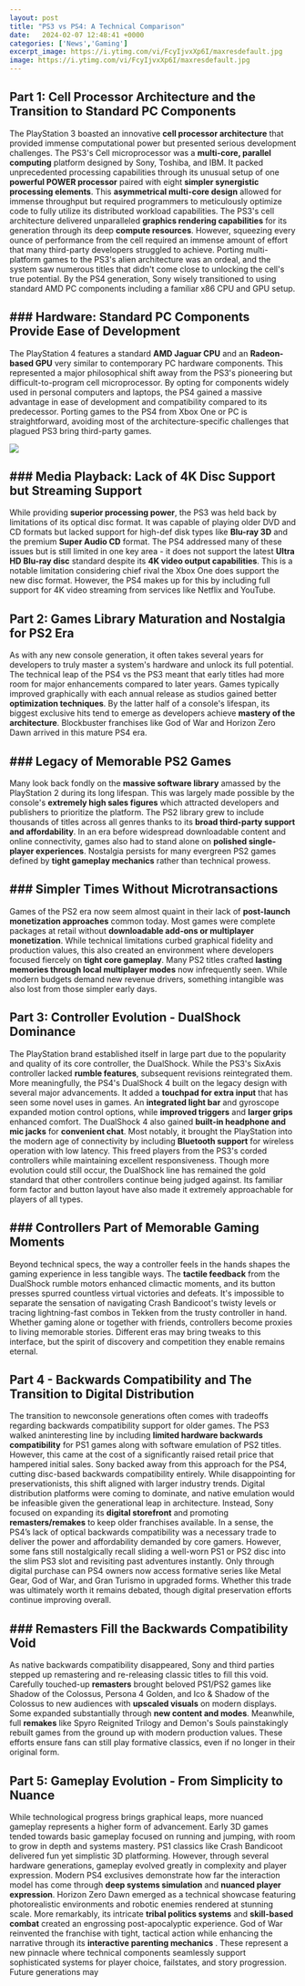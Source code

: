 ```yaml
---
layout: post
title: "PS3 vs PS4: A Technical Comparison"
date:   2024-02-07 12:48:41 +0000
categories: ['News','Gaming']
excerpt_image: https://i.ytimg.com/vi/FcyIjvxXp6I/maxresdefault.jpg
image: https://i.ytimg.com/vi/FcyIjvxXp6I/maxresdefault.jpg
---
```


## Part 1: Cell Processor Architecture and the Transition to Standard PC Components  
The PlayStation 3 boasted an innovative **cell processor architecture** that provided immense computational power but presented serious development challenges. The PS3's Cell microprocessor was a **multi-core, parallel computing** platform designed by Sony, Toshiba, and IBM. It packed unprecedented processing capabilities through its unusual setup of one **powerful POWER processor** paired with eight **simpler synergistic processing elements**. This **asymmetrical multi-core design** allowed for immense throughput but required programmers to meticulously optimize code to fully utilize its distributed workload capabilities. 
The PS3's cell architecture delivered unparalleled **graphics rendering capabilities** for its generation through its deep **compute resources**. However, squeezing every ounce of performance from the cell required an immense amount of effort that many third-party developers struggled to achieve. Porting multi-platform games to the PS3's alien architecture was an ordeal, and the system saw numerous titles that didn't come close to unlocking the cell's true potential. By the PS4 generation, Sony wisely transitioned to using standard AMD PC components including a familiar x86 CPU and GPU setup.
## ### Hardware: Standard PC Components Provide Ease of Development
The PlayStation 4 features a standard **AMD Jaguar CPU** and an **Radeon-based GPU** very similar to contemporary PC hardware components. This represented a major philosophical shift away from the PS3's pioneering but difficult-to-program cell microprocessor. By opting for components widely used in personal computers and laptops, the PS4 gained a massive advantage in ease of development and compatibility compared to its predecessor. Porting games to the PS4 from Xbox One or PC is straightforward, avoiding most of the architecture-specific challenges that plagued PS3 bring third-party games.

![](https://i.ytimg.com/vi/FcyIjvxXp6I/maxresdefault.jpg)
## ### Media Playback: Lack of 4K Disc Support but Streaming Support  
While providing **superior processing power**, the PS3 was held back by limitations of its optical disc format. It was capable of playing older DVD and CD formats but lacked support for high-def disk types like **Blu-ray 3D** and the premium **Super Audio CD** format. The PS4 addressed many of these issues but is still limited in one key area - it does not support the latest **Ultra HD Blu-ray disc** standard despite its **4K video output capabilities**. This is a notable limitation considering chief rival the Xbox One does support the new disc format. However, the PS4 makes up for this by including full support for 4K video streaming from services like Netflix and YouTube.
## Part 2: Games Library Maturation and Nostalgia for PS2 Era 
As with any new console generation, it often takes several years for developers to truly master a system's hardware and unlock its full potential. The technical leap of the PS4 vs the PS3 meant that early titles had more room for major enhancements compared to later years. Games typically improved graphically with each annual release as studios gained better **optimization techniques**. By the latter half of a console's lifespan, its biggest exclusive hits tend to emerge as developers achieve **mastery of the architecture**. Blockbuster franchises like God of War and Horizon Zero Dawn arrived in this mature PS4 era.
## ### Legacy of Memorable PS2 Games 
Many look back fondly on the **massive software library** amassed by the PlayStation 2 during its long lifespan. This was largely made possible by the console's **extremely high sales figures** which attracted developers and publishers to prioritize the platform. The PS2 library grew to include thousands of titles across all genres thanks to its **broad third-party support and affordability**. In an era before widespread downloadable content and online connectivity, games also had to stand alone on **polished single-player experiences**. Nostalgia persists for many evergreen PS2 games defined by **tight gameplay mechanics** rather than technical prowess.
## ### Simpler Times Without Microtransactions 
Games of the PS2 era now seem almost quaint in their lack of **post-launch monetization approaches** common today. Most games were complete packages at retail without **downloadable add-ons or multiplayer monetization**. While technical limitations curbed graphical fidelity and production values, this also created an environment where developers focused fiercely on **tight core gameplay**. Many PS2 titles crafted **lasting memories through local multiplayer modes** now infrequently seen. While modern budgets demand new revenue drivers, something intangible was also lost from those simpler early days.
## Part 3: Controller Evolution - DualShock Dominance 
The PlayStation brand established itself in large part due to the popularity and quality of its core controller, the DualShock. While the PS3's SixAxis controller lacked **rumble features**, subsequent revisions reintegrated them. More meaningfully, the PS4's DualShock 4 built on the legacy design with several major advancements. It added a **touchpad for extra input** that has seen some novel uses in games. An **integrated light bar** and gyroscope expanded motion control options, while **improved triggers** and **larger grips** enhanced comfort. 
The DualShock 4 also gained **built-in headphone and mic jacks** for **convenient chat**. Most notably, it brought the PlayStation into the modern age of connectivity by including **Bluetooth support** for wireless operation with low latency. This freed players from the PS3's corded controllers while maintaining excellent responsiveness. Though more evolution could still occur, the DualShock line has remained the gold standard that other controllers continue being judged against. Its familiar form factor and button layout have also made it extremely approachable for players of all types.
## ### Controllers Part of Memorable Gaming Moments  
Beyond technical specs, the way a controller feels in the hands shapes the gaming experience in less tangible ways. The **tactile feedback** from the DualShock rumble motors enhanced climactic moments, and its button presses spurred countless virtual victories and defeats. It's impossible to separate the sensation of navigating Crash Bandicoot's twisty levels or tracing lightning-fast combos in Tekken from the trusty controller in hand. Whether gaming alone or together with friends, controllers become proxies to living memorable stories. Different eras may bring tweaks to this interface, but the spirit of discovery and competition they enable remains eternal.
## Part 4 - Backwards Compatibility and The Transition to Digital Distribution
The transition to newconsole generations often comes with tradeoffs regarding backwards compatibility support for older games. The PS3 walked aninteresting line by including **limited hardware backwards compatibility** for PS1 games along with software emulation of PS2 titles. However, this came at the cost of a significantly raised retail price that hampered initial sales. Sony backed away from this approach for the PS4, cutting disc-based backwards compatibility entirely. 
While disappointing for preservationists, this shift aligned with larger industry trends. Digital distribution platforms were coming to dominate, and native emulation would be infeasible given the generational leap in architecture. Instead, Sony focused on expanding its **digital storefront** and promoting **remasters/remakes** to keep older franchises available. In a sense, the PS4’s lack of optical backwards compatibility was a necessary trade to deliver the power and affordability demanded by core gamers. 
However, some fans still nostalgically recall sliding a well-worn PS1 or PS2 disc into the slim PS3 slot and revisiting past adventures instantly. Only through digital purchase can PS4 owners now access formative series like Metal Gear, God of War, and Gran Turismo in upgraded forms. Whether this trade was ultimately worth it remains debated, though digital preservation efforts continue improving overall.
## ### Remasters Fill the Backwards Compatibility Void  
As native backwards compatibility disappeared, Sony and third parties stepped up remastering and re-releasing classic titles to fill this void. Carefully touched-up **remasters** brought beloved PS1/PS2 games like Shadow of the Colossus, Persona 4 Golden, and Ico & Shadow of the Colossus to new audiences with **upscaled visuals** on modern displays. Some expanded substantially through **new content and modes**. Meanwhile, full **remakes** like Spyro Reignited Trilogy and Demon's Souls painstakingly rebuilt games from the ground up with modern production values. These efforts ensure fans can still play formative classics, even if no longer in their original form.
## Part 5: Gameplay Evolution - From Simplicity to Nuance  
While technological progress brings graphical leaps, more nuanced gameplay represents a higher form of advancement. Early 3D games tended towards basic gameplay focused on running and jumping, with room to grow in depth and systems mastery. PS1 classics like Crash Bandicoot delivered fun yet simplistic 3D platforming. However, through several hardware generations, gameplay evolved greatly in complexity and player expression. Modern PS4 exclusives demonstrate how far the interaction model has come through **deep systems simulation** and **nuanced player expression**. 
Horizon Zero Dawn emerged as a technical showcase featuring photorealistic environments and robotic enemies rendered at stunning scale. More remarkably, its intricate **tribal politics systems** and **skill-based combat** created an engrossing post-apocalyptic experience. God of War reinvented the franchise with tight, tactical action while enhancing the narrative through its **interactive parenting mechanics** . These represent a new pinnacle where technical components seamlessly support sophisticated systems for player choice, failstates, and story progression. Future generations may